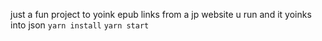 just a fun project to yoink epub links from a jp website
u run and it yoinks into json
`yarn install`
`yarn start`
